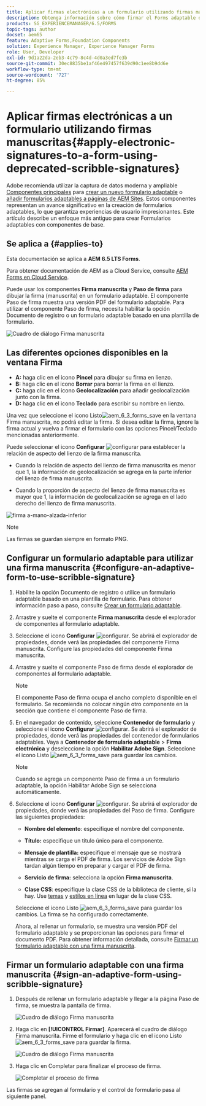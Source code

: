 ```yaml
---
title: Aplicar firmas electrónicas a un formulario utilizando firmas manuscritas
description: Obtenga información sobre cómo firmar el Forms adaptable de AEM con la firma manuscrita. Puede utilizar la firma manuscrita y el paso de firma para dibujar la firma en un formulario.
products: SG_EXPERIENCEMANAGER/6.5/FORMS
topic-tags: author
docset: aem65
feature: Adaptive Forms,Foundation Components
solution: Experience Manager, Experience Manager Forms
role: User, Developer
exl-id: 9d1a22da-2eb3-4c79-8c4d-4d0a3ed7fe3b
source-git-commit: 30ec8835be1af46e497457f639d90c1ee8b9dd6e
workflow-type: tm+mt
source-wordcount: '727'
ht-degree: 85%

---
```


# Aplicar firmas electrónicas a un formulario utilizando firmas manuscritas{#apply-electronic-signatures-to-a-form-using-deprecated-scribble-signatures}

<span class="preview"> Adobe recomienda utilizar la captura de datos moderna y ampliable [Componentes principales](https://experienceleague.adobe.com/docs/experience-manager-core-components/using/adaptive-forms/introduction.html?lang=es) para [crear un nuevo formulario adaptable](/help/forms/using/create-an-adaptive-form-core-components.md) o [añadir formularios adaptables a páginas de AEM Sites](/help/forms/using/create-or-add-an-adaptive-form-to-aem-sites-page.md). Estos componentes representan un avance significativo en la creación de formularios adaptables, lo que garantiza experiencias de usuario impresionantes. Este artículo describe un enfoque más antiguo para crear Formularios adaptables con componentes de base. </span>


## Se aplica a {#applies-to}

Esta documentación se aplica a **AEM 6.5 LTS Forms**.

Para obtener documentación de AEM as a Cloud Service, consulte [AEM Forms en Cloud Service](https://experienceleague.adobe.com/docs/experience-manager-cloud-service/content/forms/adaptive-forms-authoring/authoring-adaptive-forms-foundation-components/add-components-to-an-adaptive-form/signing-forms-using-scribble.html?lang=es).


Puede usar los componentes **Firma manuscrita** y **Paso de firma** para dibujar la firma (manuscrita) en un formulario adaptable. El componente Paso de firma muestra una versión PDF del formulario adaptable. Para utilizar el componente Paso de firma, necesita habilitar la opción Documento de registro o un formulario adaptable basado en una plantilla de formulario.

![Cuadro de diálogo Firma manuscrita](/help/forms/using/assets/scribble-signature.png)

## Las diferentes opciones disponibles en la ventana Firma

* **A:** haga clic en el icono **Pincel** para dibujar su firma en lienzo.
* **B:** haga clic en el icono **Borrar** para borrar la firma en el lienzo.
* **C:** haga clic en el icono **Geolocalización** para añadir geolocalización junto con la firma.
* **D:** haga clic en el icono **Teclado** para escribir su nombre en lienzo.

Una vez que seleccione el icono Listo![aem_6_3_forms_save](assets/aem_6_3_forms_save.png) en la ventana Firma manuscrita, no podrá editar la firma. Si desea editar la firma, ignore la firma actual y vuelva a firmar el formulario con las opciones Pincel/Teclado mencionadas anteriormente.

Puede seleccionar el icono **Configurar** ![configurar](assets/configure.png) para establecer la relación de aspecto del lienzo de la firma manuscrita.
* Cuando la relación de aspecto del lienzo de firma manuscrita es menor que 1, la información de geolocalización se agrega en la parte inferior del lienzo de firma manuscrita.

* Cuando la proporción de aspecto del lienzo de firma manuscrita es mayor que 1, la información de geolocalización se agrega en el lado derecho del lienzo de firma manuscrita.

![firma a-mano-alzada-inferior](/help/forms/using/assets/scribble-signature-aspectratio.PNG)


>[!NOTE]
>
>Las firmas se guardan siempre en formato PNG.
>

## Configurar un formulario adaptable para utilizar una firma manuscrita {#configure-an-adaptive-form-to-use-scribble-signature}

1. Habilite la opción Documento de registro o utilice un formulario adaptable basado en una plantilla de formulario. Para obtener información paso a paso, consulte [Crear un formulario adaptable](../../forms/using/creating-adaptive-form.md).
1. Arrastre y suelte el componente **Firma manuscrita** desde el explorador de componentes al formulario adaptable.
1. Seleccione el icono **Configurar** ![configurar](assets/configure.png). Se abrirá el explorador de propiedades, donde verá las propiedades del componente Firma manuscrita. Configure las propiedades del componente Firma manuscrita.
1. Arrastre y suelte el componente Paso de firma desde el explorador de componentes al formulario adaptable.

   >[!NOTE]
   >
   >El componente Paso de firma ocupa el ancho completo disponible en el formulario. Se recomienda no colocar ningún otro componente en la sección que contiene el componente Paso de firma.
   >

1. En el navegador de contenido, seleccione **Contenedor de formulario** y seleccione el icono **Configurar** ![configurar](/help/forms/using/assets/configure.png). Se abrirá el explorador de propiedades, donde verá las propiedades del contenedor de formularios adaptables. Vaya a **Contenedor de formulario adaptable** > **Firma electrónica** y deseleccione la opción **Habilitar Adobe Sign**. Seleccione el icono Listo ![aem_6_3_forms_save](assets/aem_6_3_forms_save.png) para guardar los cambios.

   >[!NOTE]
   >
   >Cuando se agrega un componente Paso de firma a un formulario adaptable, la opción Habilitar Adobe Sign se selecciona automáticamente.
   >

1. Seleccione el icono **Configurar** ![configurar](assets/configure.png). Se abrirá el explorador de propiedades, donde verá las propiedades del Paso de firma. Configure las siguientes propiedades:

   * **Nombre del elemento**: especifique el nombre del componente.

   * **Título:** especifique un título único para el componente.
   * **Mensaje de plantilla:** especifique el mensaje que se mostrará mientras se carga el PDF de firma. Los servicios de Adobe Sign tardan algún tiempo en preparar y cargar el PDF de firma.
   * **Servicio de firma:** selecciona la opción **Firma manuscrita**.

   * **Clase CSS**: especifique la clase CSS de la biblioteca de cliente, si la hay. Use [temas](../../forms/using/themes.md) y [estilos en línea](../../forms/using/inline-style-adaptive-forms.md) en lugar de la clase CSS.

   Seleccione el icono Listo ![aem_6_3_forms_save](assets/aem_6_3_forms_save.png) para guardar los cambios. La firma se ha configurado correctamente.

   Ahora, al rellenar un formulario, se muestra una versión PDF del formulario adaptable y se proporcionan las opciones para firmar el documento PDF. Para obtener información detallada, consulte [Firmar un formulario adaptable con una firma manuscrita](../../forms/using/signing-forms-using-scribble.md#sign-an-adaptive-form-using-scribble-signature).

## Firmar un formulario adaptable con una firma manuscrita {#sign-an-adaptive-form-using-scribble-signature}

1. Después de rellenar un formulario adaptable y llegar a la página Paso de firma, se muestra la pantalla de firma.

   ![Cuadro de diálogo Firma manuscrita](/help/forms/using/assets/esignscribblesign.jpg)

1. Haga clic en **[!UICONTROL Firmar]**. Aparecerá el cuadro de diálogo Firma manuscrita. Firme el formulario y haga clic en el icono Listo ![aem_6_3_forms_save](assets/aem_6_3_forms_save.png) para guardar la firma.

   ![Cuadro de diálogo Firma manuscrita](/help/forms/using/assets/scribblewidget.png)

1. Haga clic en Completar para finalizar el proceso de firma.

   ![Completar el proceso de firma](/help/forms/using/assets/scribblecomplete.jpg)

Las firmas se agregan al formulario y el control de formulario pasa al siguiente panel.
